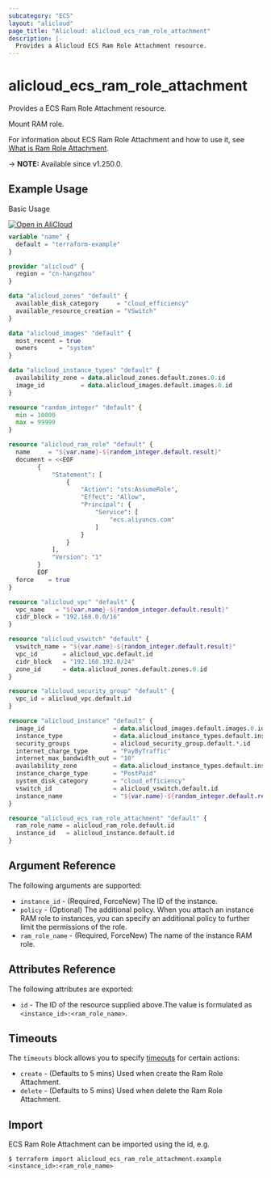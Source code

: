 ```yaml
---
subcategory: "ECS"
layout: "alicloud"
page_title: "Alicloud: alicloud_ecs_ram_role_attachment"
description: |-
  Provides a Alicloud ECS Ram Role Attachment resource.
---
```


# alicloud_ecs_ram_role_attachment

Provides a ECS Ram Role Attachment resource.

Mount RAM role.

For information about ECS Ram Role Attachment and how to use it, see [What is Ram Role Attachment](https://next.api.alibabacloud.com/document/Ecs/2014-05-26/AttachInstanceRamRole).

-> **NOTE:** Available since v1.250.0.

## Example Usage

Basic Usage

<div style="display: block;margin-bottom: 40px;"><div class="oics-button" style="float: right;position: absolute;margin-bottom: 10px;">
  <a href="https://api.aliyun.com/terraform?resource=alicloud_ecs_ram_role_attachment&exampleId=0ff709a5-e00b-8867-fb22-4cc62bb0ebef4f2f211e&activeTab=example&spm=docs.r.ecs_ram_role_attachment.0.0ff709a5e0&intl_lang=EN_US" target="_blank">
    <img alt="Open in AliCloud" src="https://img.alicdn.com/imgextra/i1/O1CN01hjjqXv1uYUlY56FyX_!!6000000006049-55-tps-254-36.svg" style="max-height: 44px; max-width: 100%;">
  </a>
</div></div>

```terraform
variable "name" {
  default = "terraform-example"
}

provider "alicloud" {
  region = "cn-hangzhou"
}

data "alicloud_zones" "default" {
  available_disk_category     = "cloud_efficiency"
  available_resource_creation = "VSwitch"
}

data "alicloud_images" "default" {
  most_recent = true
  owners      = "system"
}

data "alicloud_instance_types" "default" {
  availability_zone = data.alicloud_zones.default.zones.0.id
  image_id          = data.alicloud_images.default.images.0.id
}

resource "random_integer" "default" {
  min = 10000
  max = 99999
}

resource "alicloud_ram_role" "default" {
  name     = "${var.name}-${random_integer.default.result}"
  document = <<EOF
		{
			"Statement": [
				{
					"Action": "sts:AssumeRole",
					"Effect": "Allow",
					"Principal": {
						"Service": [
							"ecs.aliyuncs.com"
						]
					}
				}
		  	],
			"Version": "1"
		}
	  	EOF
  force    = true
}

resource "alicloud_vpc" "default" {
  vpc_name   = "${var.name}-${random_integer.default.result}"
  cidr_block = "192.168.0.0/16"
}

resource "alicloud_vswitch" "default" {
  vswitch_name = "${var.name}-${random_integer.default.result}"
  vpc_id       = alicloud_vpc.default.id
  cidr_block   = "192.168.192.0/24"
  zone_id      = data.alicloud_zones.default.zones.0.id
}

resource "alicloud_security_group" "default" {
  vpc_id = alicloud_vpc.default.id
}

resource "alicloud_instance" "default" {
  image_id                   = data.alicloud_images.default.images.0.id
  instance_type              = data.alicloud_instance_types.default.instance_types.0.id
  security_groups            = alicloud_security_group.default.*.id
  internet_charge_type       = "PayByTraffic"
  internet_max_bandwidth_out = "10"
  availability_zone          = data.alicloud_instance_types.default.instance_types.0.availability_zones.0
  instance_charge_type       = "PostPaid"
  system_disk_category       = "cloud_efficiency"
  vswitch_id                 = alicloud_vswitch.default.id
  instance_name              = "${var.name}-${random_integer.default.result}"
}

resource "alicloud_ecs_ram_role_attachment" "default" {
  ram_role_name = alicloud_ram_role.default.id
  instance_id   = alicloud_instance.default.id
}
```

## Argument Reference

The following arguments are supported:
* `instance_id` - (Required, ForceNew) The ID of the instance.
* `policy` - (Optional) The additional policy. When you attach an instance RAM role to instances, you can specify an additional policy to further limit the permissions of the role.
* `ram_role_name` - (Required, ForceNew) The name of the instance RAM role.

## Attributes Reference

The following attributes are exported:
* `id` - The ID of the resource supplied above.The value is formulated as `<instance_id>:<ram_role_name>`.

## Timeouts

The `timeouts` block allows you to specify [timeouts](https://developer.hashicorp.com/terraform/language/resources/syntax#operation-timeouts) for certain actions:
* `create` - (Defaults to 5 mins) Used when create the Ram Role Attachment.
* `delete` - (Defaults to 5 mins) Used when delete the Ram Role Attachment.

## Import

ECS Ram Role Attachment can be imported using the id, e.g.

```shell
$ terraform import alicloud_ecs_ram_role_attachment.example <instance_id>:<ram_role_name>
```
